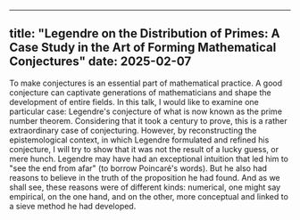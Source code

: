 -----
title: "Legendre on the Distribution of Primes: A Case Study in the Art of Forming Mathematical Conjectures"
date: 2025-02-07
-----
To make conjectures is an essential part of mathematical practice.
A good conjecture can captivate generations of mathematicians and shape the development of entire fields.
In this talk, I would like to examine one particular case: Legendre's conjecture of what is now known as the prime number theorem.
Considering that it took a century to prove, this is a rather extraordinary case of conjecturing.
However, by reconstructing the epistemological context, in which Legendre formulated and refined his conjecture, I will try to show that it was not the result of a lucky guess, or mere hunch.
Legendre may have had an exceptional intuition that led him to "see the end from afar" (to borrow Poincaré's words).
But he also had reasons to believe in the truth of the proposition he had found. And as we shall see, these reasons were of different kinds: numerical, one might say empirical, on the one hand, and on the other, more conceptual and linked to a sieve method he had developed.
